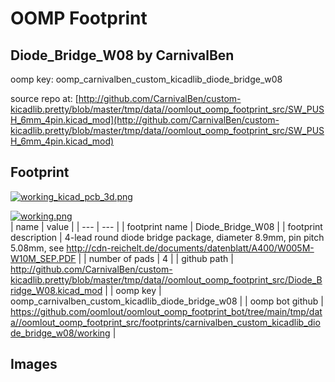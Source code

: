 # OOMP Footprint  
## Diode_Bridge_W08  by CarnivalBen  
  
oomp key: oomp_carnivalben_custom_kicadlib_diode_bridge_w08  
  
source repo at: [http://github.com/CarnivalBen/custom-kicadlib.pretty/blob/master/tmp/data//oomlout_oomp_footprint_src/SW_PUSH_6mm_4pin.kicad_mod](http://github.com/CarnivalBen/custom-kicadlib.pretty/blob/master/tmp/data//oomlout_oomp_footprint_src/SW_PUSH_6mm_4pin.kicad_mod)  
## Footprint  
  
[![working_kicad_pcb_3d.png](working_kicad_pcb_3d_600.png)](working_kicad_pcb_3d.png)  
  
[![working.png](working_600.png)](working.png)  
| name | value | 
| --- | --- | 
| footprint name | Diode_Bridge_W08 | 
| footprint description | 4-lead round diode bridge package, diameter 8.9mm, pin pitch 5.08mm, see http://cdn-reichelt.de/documents/datenblatt/A400/W005M-W10M_SEP.PDF | 
| number of pads | 4 | 
| github path | http://github.com/CarnivalBen/custom-kicadlib.pretty/blob/master/tmp/data//oomlout_oomp_footprint_src/Diode_Bridge_W08.kicad_mod | 
| oomp key | oomp_carnivalben_custom_kicadlib_diode_bridge_w08 | 
| oomp bot github | https://github.com/oomlout/oomlout_oomp_footprint_bot/tree/main/tmp/data//oomlout_oomp_footprint_src/footprints/carnivalben_custom_kicadlib_diode_bridge_w08/working | 
## Images  
